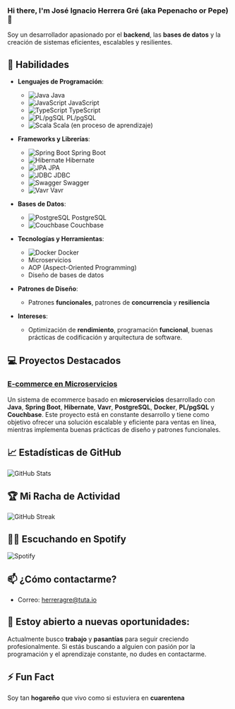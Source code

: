 ### Hi there, I'm José Ignacio Herrera Gré (aka Pepenacho or Pepe) 👋

Soy un desarrollador apasionado por el **backend**, las **bases de datos** y la creación de sistemas eficientes, escalables y resilientes.

## 🚀 Habilidades

- **Lenguajes de Programación**:  
  - ![Java](https://img.shields.io/badge/Java-F8DC75?style=for-the-badge&logo=java&logoColor=black) Java  
  - ![JavaScript](https://img.shields.io/badge/JavaScript-F7DF1E?style=for-the-badge&logo=javascript&logoColor=black) JavaScript  
  - ![TypeScript](https://img.shields.io/badge/TypeScript-3178C6?style=for-the-badge&logo=typescript&logoColor=white) TypeScript  
  - ![PL/pgSQL](https://img.shields.io/badge/PL%2FpgSQL-336791?style=for-the-badge&logo=postgresql&logoColor=white) PL/pgSQL  
  - ![Scala](https://img.shields.io/badge/Scala-DC322F?style=for-the-badge&logo=scala&logoColor=white) Scala (en proceso de aprendizaje)

- **Frameworks y Librerías**:  
  - ![Spring Boot](https://img.shields.io/badge/Spring_Boot-6DB33F?style=for-the-badge&logo=springboot&logoColor=white) Spring Boot  
  - ![Hibernate](https://img.shields.io/badge/Hibernate-6F4F37?style=for-the-badge&logo=hibernate&logoColor=white) Hibernate  
  - ![JPA](https://img.shields.io/badge/JPA-6DB33F?style=for-the-badge&logo=java&logoColor=white) JPA  
  - ![JDBC](https://img.shields.io/badge/JDBC-007396?style=for-the-badge&logo=java&logoColor=white) JDBC  
  - ![Swagger](https://img.shields.io/badge/Swagger-85EA2D?style=for-the-badge&logo=swagger&logoColor=black) Swagger  
  - ![Vavr](https://img.shields.io/badge/Vavr-00B3A3?style=for-the-badge&logo=java&logoColor=white) Vavr

- **Bases de Datos**:  
  - ![PostgreSQL](https://img.shields.io/badge/PostgreSQL-336791?style=for-the-badge&logo=postgresql&logoColor=white) PostgreSQL  
  - ![Couchbase](https://img.shields.io/badge/Couchbase-730D39?style=for-the-badge&logo=couchbase&logoColor=white) Couchbase

- **Tecnologías y Herramientas**:  
  - ![Docker](https://img.shields.io/badge/Docker-2496ED?style=for-the-badge&logo=docker&logoColor=white) Docker  
  - Microservicios  
  - AOP (Aspect-Oriented Programming)  
  - Diseño de bases de datos

- **Patrones de Diseño**:  
  - Patrones **funcionales**, patrones de **concurrencia** y **resiliencia**

- **Intereses**:  
  - Optimización de **rendimiento**, programación **funcional**, buenas prácticas de codificación y arquitectura de software.

## 💻 Proyectos Destacados

### [E-commerce en Microservicios](https://github.com/miusuario/ecommerce)  
Un sistema de ecommerce basado en **microservicios** desarrollado con **Java**, **Spring Boot**, **Hibernate**, **Vavr**, **PostgreSQL**, **Docker**, **PL/pgSQL** y **Couchbase**. Este proyecto está en constante desarrollo y tiene como objetivo ofrecer una solución escalable y eficiente para ventas en línea, mientras implementa buenas prácticas de diseño y patrones funcionales.

## 📈 Estadísticas de GitHub
![GitHub Stats](https://github-readme-stats.vercel.app/api?username=DexioTelio&show_icons=true&theme=radical)

## 🏆 Mi Racha de Actividad
![GitHub Streak](https://gitstreak.vercel.app/streaks/DexioTelio?theme=radical)

## 🧑‍🎤 Escuchando en Spotify
![Spotify](https://novatorem.vercel.app/api/spotify?user=DexioTelio)

## 📫 ¿Cómo contactarme?
- Correo: [herreragre@tuta.io](mailto:herreragre@tuta.io)

## 🌱 Estoy abierto a nuevas oportunidades:
Actualmente busco **trabajo** y **pasantías** para seguir creciendo profesionalmente. Si estás buscando a alguien con pasión por la programación y el aprendizaje constante, no dudes en contactarme.

## ⚡ Fun Fact
Soy tan **hogareño** que vivo como si estuviera en **cuarentena**
